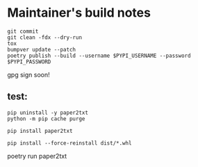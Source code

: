 # Maintainer's build notes

```
git commit 
git clean -fdx --dry-run
tox
bumpver update --patch
poetry publish --build --username $PYPI_USERNAME --password $PYPI_PASSWORD
```

gpg sign soon!

## test:
```
pip uninstall -y paper2txt
python -m pip cache purge

pip install paper2txt

pip install --force-reinstall dist/*.whl
```

poetry run paper2txt

